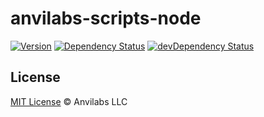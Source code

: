 # anvilabs-scripts-node

[![Version](https://img.shields.io/npm/v/anvilabs-scripts-node.svg)](http://npm.im/anvilabs-scripts-node)
[![Dependency Status](https://david-dm.org/anvilabs/anvilabs-scripts/status.svg?path=packages/eslint-config-core)](https://david-dm.org/anvilabs/anvilabs-scripts?path=packages/eslint-config-core)
[![devDependency Status](https://david-dm.org/anvilabs/anvilabs-scripts/dev-status.svg?path=packages/eslint-config-core)](https://david-dm.org/anvilabs/anvilabs-scripts?path=packages/eslint-config-core&type=dev)


## License

[MIT License](../../LICENSE) © Anvilabs LLC
